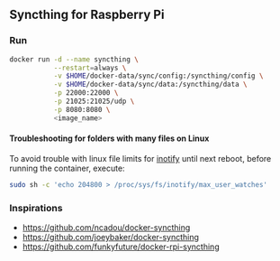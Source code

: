 ## Syncthing for Raspberry Pi

### Run

```bash
docker run -d --name syncthing \
           --restart=always \
           -v $HOME/docker-data/sync/config:/syncthing/config \
           -v $HOME/docker-data/sync/data:/syncthing/data \
           -p 22000:22000 \
           -p 21025:21025/udp \
           -p 8080:8080 \
           <image_name>
```

#### Troubleshooting for folders with many files on Linux

To avoid trouble with linux file limits for [inotify](https://github.com/syncthing/syncthing-inotify#troubleshooting-for-folders-with-many-files-on-linux) until next reboot, before running the container, execute:

```bash
sudo sh -c 'echo 204800 > /proc/sys/fs/inotify/max_user_watches'
```

### Inspirations

- https://github.com/ncadou/docker-syncthing
- https://github.com/joeybaker/docker-syncthing
- https://github.com/funkyfuture/docker-rpi-syncthing
